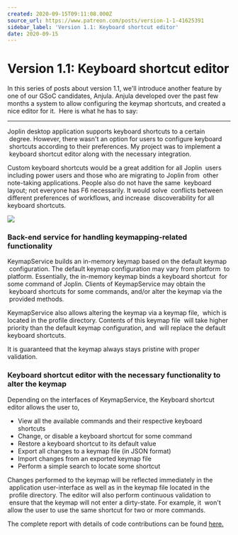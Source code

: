 ```yaml
---
created: 2020-09-15T09:11:08.000Z
source_url: https://www.patreon.com/posts/version-1-1-41625391
sidebar_label: 'Version 1.1: Keyboard shortcut editor'
date: 2020-09-15
---
```


# Version 1.1: Keyboard shortcut editor

In this series of posts about version 1.1, we'll introduce another feature by one of our GSoC candidates, Anjula. Anjula developed over the past few months a system to allow configuring the keymap shortcuts, and created a nice editor for it.  Here is what he has to say:

* * *

Joplin desktop application supports keyboard shortcuts to a certain  degree. However, there wasn't an option for users to configure keyboard  shortcuts according to their preferences. My project was to implement a  keyboard shortcut editor along with the necessary integration.

Custom keyboard shortcuts would be a great addition for all Joplin  users including power users and those who are migrating to Joplin from  other note-taking applications. People also do not have the same  keyboard layout; not everyone has F6 necessarily. It would solve  conflicts between different preferences of workflows, and increase  discoverability for all keyboard shortcuts.

![](https://raw.githubusercontent.com/laurent22/joplin/dev/Assets/WebsiteAssets/images/news/20200915-091108_0.png)

### Back-end service for handling keymapping-related functionality

KeymapService builds an in-memory keymap based on the default keymap  configuration. The default keymap configuration may vary from platform  to platform. Essentially, the in-memory keymap binds a keyboard shortcut  for some command of Joplin. Clients of KeymapService may obtain the  keyboard shortcuts for some commands, and/or alter the keymap via the  provided methods.

KeymapService also allows altering the keymap via a keymap file,  which is located in the profile directory. Contents of this keymap file  will take higher priority than the default keymap configuration, and  will replace the default keyboard shortcuts.

It is guaranteed that the keymap always stays pristine with proper validation.

### Keyboard shortcut editor with the necessary functionality to alter the keymap

Depending on the interfaces of KeymapService, the Keyboard shortcut editor allows the user to,

- View all the available commands and their respective keyboard shortcuts
- Change, or disable a keyboard shortcut for some command
- Restore a keyboard shortcut to its default value
- Export all changes to a keymap file (in JSON format)
- Import changes from an exported keymap file
- Perform a simple search to locate some shortcut

Changes performed to the keymap will be reflected immediately in the  application user-interface as well as in the keymap file located in the  profile directory. The editor will also perform continuous validation to  ensure that the keymap will not enter a dirty-state. For example, it  won't allow the user to use the same shortcut for two or more commands.

The complete report with details of code contributions can be found [here.](https://gist.github.com/rahulbansal3005/3d566668a94c882d9f56811e18a2b17f)
